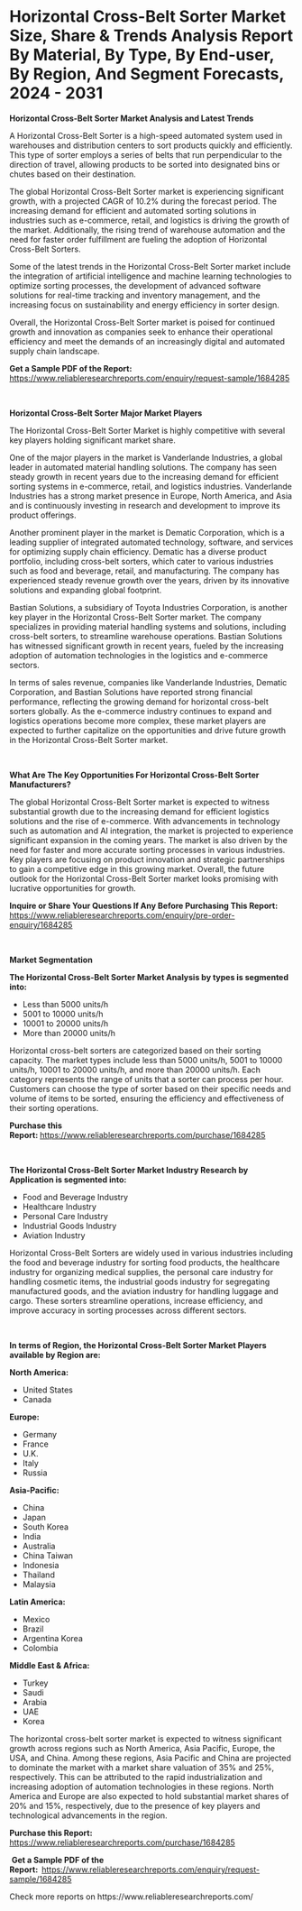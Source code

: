 <p><h1>Horizontal Cross-Belt Sorter Market Size, Share & Trends Analysis Report By Material, By Type, By End-user, By Region, And Segment Forecasts, 2024 - 2031</h1></p><p><strong>Horizontal Cross-Belt Sorter Market Analysis and Latest Trends</strong></p>
<p><p>A Horizontal Cross-Belt Sorter is a high-speed automated system used in warehouses and distribution centers to sort products quickly and efficiently. This type of sorter employs a series of belts that run perpendicular to the direction of travel, allowing products to be sorted into designated bins or chutes based on their destination.</p><p>The global Horizontal Cross-Belt Sorter market is experiencing significant growth, with a projected CAGR of 10.2% during the forecast period. The increasing demand for efficient and automated sorting solutions in industries such as e-commerce, retail, and logistics is driving the growth of the market. Additionally, the rising trend of warehouse automation and the need for faster order fulfillment are fueling the adoption of Horizontal Cross-Belt Sorters.</p><p>Some of the latest trends in the Horizontal Cross-Belt Sorter market include the integration of artificial intelligence and machine learning technologies to optimize sorting processes, the development of advanced software solutions for real-time tracking and inventory management, and the increasing focus on sustainability and energy efficiency in sorter design.</p><p>Overall, the Horizontal Cross-Belt Sorter market is poised for continued growth and innovation as companies seek to enhance their operational efficiency and meet the demands of an increasingly digital and automated supply chain landscape.</p></p>
<p><strong>Get a Sample PDF of the Report:&nbsp;</strong> <a href="https://www.reliableresearchreports.com/enquiry/request-sample/1684285">https://www.reliableresearchreports.com/enquiry/request-sample/1684285</a></p>
<p>&nbsp;</p>
<p><strong>Horizontal Cross-Belt Sorter Major Market Players</strong></p>
<p><p>The Horizontal Cross-Belt Sorter Market is highly competitive with several key players holding significant market share. </p><p>One of the major players in the market is Vanderlande Industries, a global leader in automated material handling solutions. The company has seen steady growth in recent years due to the increasing demand for efficient sorting systems in e-commerce, retail, and logistics industries. Vanderlande Industries has a strong market presence in Europe, North America, and Asia and is continuously investing in research and development to improve its product offerings.</p><p>Another prominent player in the market is Dematic Corporation, which is a leading supplier of integrated automated technology, software, and services for optimizing supply chain efficiency. Dematic has a diverse product portfolio, including cross-belt sorters, which cater to various industries such as food and beverage, retail, and manufacturing. The company has experienced steady revenue growth over the years, driven by its innovative solutions and expanding global footprint.</p><p>Bastian Solutions, a subsidiary of Toyota Industries Corporation, is another key player in the Horizontal Cross-Belt Sorter market. The company specializes in providing material handling systems and solutions, including cross-belt sorters, to streamline warehouse operations. Bastian Solutions has witnessed significant growth in recent years, fueled by the increasing adoption of automation technologies in the logistics and e-commerce sectors.</p><p>In terms of sales revenue, companies like Vanderlande Industries, Dematic Corporation, and Bastian Solutions have reported strong financial performance, reflecting the growing demand for horizontal cross-belt sorters globally. As the e-commerce industry continues to expand and logistics operations become more complex, these market players are expected to further capitalize on the opportunities and drive future growth in the Horizontal Cross-Belt Sorter market.</p></p>
<p>&nbsp;</p>
<p><strong>What Are The Key Opportunities For Horizontal Cross-Belt Sorter Manufacturers?</strong></p>
<p><p>The global Horizontal Cross-Belt Sorter market is expected to witness substantial growth due to the increasing demand for efficient logistics solutions and the rise of e-commerce. With advancements in technology such as automation and AI integration, the market is projected to experience significant expansion in the coming years. The market is also driven by the need for faster and more accurate sorting processes in various industries. Key players are focusing on product innovation and strategic partnerships to gain a competitive edge in this growing market. Overall, the future outlook for the Horizontal Cross-Belt Sorter market looks promising with lucrative opportunities for growth.</p></p>
<p><strong>Inquire or Share Your Questions If Any Before Purchasing This Report:</strong> <a href="https://www.reliableresearchreports.com/enquiry/pre-order-enquiry/1684285">https://www.reliableresearchreports.com/enquiry/pre-order-enquiry/1684285</a></p>
<p>&nbsp;</p>
<p><strong>Market Segmentation</strong></p>
<p><strong>The Horizontal Cross-Belt Sorter Market Analysis by types is segmented into:</strong></p>
<p><ul><li>Less than 5000 units/h</li><li>5001 to 10000 units/h</li><li>10001 to 20000 units/h</li><li>More than 20000 units/h</li></ul></p>
<p><p>Horizontal cross-belt sorters are categorized based on their sorting capacity. The market types include less than 5000 units/h, 5001 to 10000 units/h, 10001 to 20000 units/h, and more than 20000 units/h. Each category represents the range of units that a sorter can process per hour. Customers can choose the type of sorter based on their specific needs and volume of items to be sorted, ensuring the efficiency and effectiveness of their sorting operations.</p></p>
<p><strong>Purchase this Report:&nbsp;</strong><a href="https://www.reliableresearchreports.com/purchase/1684285">https://www.reliableresearchreports.com/purchase/1684285</a></p>
<p>&nbsp;</p>
<p><strong>The Horizontal Cross-Belt Sorter Market Industry Research by Application is segmented into:</strong></p>
<p><ul><li>Food and Beverage Industry</li><li>Healthcare Industry</li><li>Personal Care Industry</li><li>Industrial Goods Industry</li><li>Aviation Industry</li></ul></p>
<p><p>Horizontal Cross-Belt Sorters are widely used in various industries including the food and beverage industry for sorting food products, the healthcare industry for organizing medical supplies, the personal care industry for handling cosmetic items, the industrial goods industry for segregating manufactured goods, and the aviation industry for handling luggage and cargo. These sorters streamline operations, increase efficiency, and improve accuracy in sorting processes across different sectors.</p></p>
<p>&nbsp;</p>
<p><strong>In terms of Region, the Horizontal Cross-Belt Sorter Market Players available by Region are:</strong></p>
<p>
    <p> <strong> North America: </strong>
        <ul>
            <li>United States</li>
            <li>Canada</li>
        </ul>
        </p> 
    <p> <strong> Europe: </strong>
        <ul>
            <li>Germany</li>
            <li>France</li>
            <li>U.K.</li>
            <li>Italy</li>
            <li>Russia</li>
        </ul>
        </p> 
    <p> <strong> Asia-Pacific: </strong>
        <ul>
            <li>China</li>
            <li>Japan</li>
            <li>South Korea</li>
            <li>India</li>
            <li>Australia</li>
            <li>China Taiwan</li>
            <li>Indonesia</li>
            <li>Thailand</li>
            <li>Malaysia</li>
        </ul>
        </p> 
    <p> <strong> Latin America: </strong>
        <ul>
            <li>Mexico</li>
            <li>Brazil</li>
            <li>Argentina Korea</li>
            <li>Colombia</li>
        </ul>
        </p> 
    <p> <strong> Middle East & Africa: </strong>
        <ul>
            <li>Turkey</li>
            <li>Saudi</li>
            <li>Arabia</li>
            <li>UAE</li>
            <li>Korea</li>
        </ul>
    </p>
    </p>
<p><p>The horizontal cross-belt sorter market is expected to witness significant growth across regions such as North America, Asia Pacific, Europe, the USA, and China. Among these regions, Asia Pacific and China are projected to dominate the market with a market share valuation of 35% and 25%, respectively. This can be attributed to the rapid industrialization and increasing adoption of automation technologies in these regions. North America and Europe are also expected to hold substantial market shares of 20% and 15%, respectively, due to the presence of key players and technological advancements in the region.</p></p>
<p><strong>Purchase this Report: </strong><a href="https://www.reliableresearchreports.com/purchase/1684285">https://www.reliableresearchreports.com/purchase/1684285</a></p>
<p>&nbsp;<strong>Get a Sample PDF of the Report:&nbsp;&nbsp;</strong><a href="https://www.reliableresearchreports.com/enquiry/request-sample/1684285">https://www.reliableresearchreports.com/enquiry/request-sample/1684285</a></p>
<p><strong></strong></p>
<p>Check more reports on https://www.reliableresearchreports.com/</p>